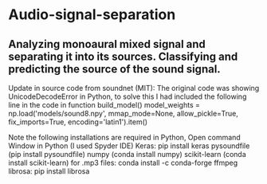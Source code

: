 # Audio-signal-separation
Analyzing monoaural mixed signal and separating it into its sources. Classifying and predicting the source of the sound signal. 
------------------------------------------------------------------------------------------------------------------------------
Update in source code from soundnet (MIT):
The original code was showing UnicodeDecodeError in Python, to solve this I had included the following line in the code
in function build_model()
 model_weights = np.load('models/sound8.npy', mmap_mode=None, allow_pickle=True, fix_imports=True,
         encoding='latin1').item()
         

Note the following installations are required in Python, Open command Window in Python (I used Spyder IDE)
Keras: pip install keras
pysoundfile (pip install pysoundfile)
numpy (conda install numpy)
scikit-learn (conda install scikit-learn)
for .mp3 files: conda install -c conda-forge ffmpeg
librosa: pip install librosa
